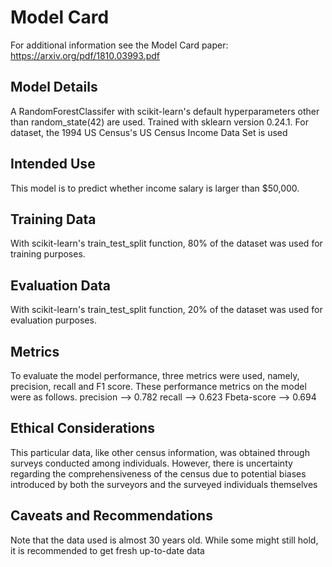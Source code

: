 # Model Card
For additional information see the Model Card paper: https://arxiv.org/pdf/1810.03993.pdf

## Model Details
A RandomForestClassifer with scikit-learn's default hyperparameters other than random_state(42) are used. Trained with sklearn version 0.24.1. For dataset, the 1994 US Census's US Census Income Data Set is used

## Intended Use
This model is to predict whether income salary is larger than $50,000.


## Training Data
With scikit-learn's train_test_split function, 80% of the dataset was used for training purposes.


## Evaluation Data
With scikit-learn's train_test_split function, 20% of the dataset was used for evaluation purposes.


## Metrics
To evaluate the model performance, three metrics were used, namely, precision, recall and F1 score. These performance metrics on the model were as follows.
precision --> 0.782
recall --> 0.623
Fbeta-score --> 0.694


## Ethical Considerations
This particular data, like other census information, was obtained through surveys conducted among individuals. However, there is uncertainty regarding the comprehensiveness of the census due to potential biases introduced by both the surveyors and the surveyed individuals themselves

## Caveats and Recommendations
Note that the data used is almost 30 years old. While some might still hold, it is recommended to get fresh up-to-date data


